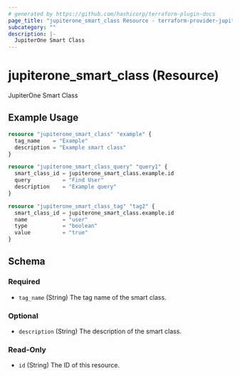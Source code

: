 ```yaml
---
# generated by https://github.com/hashicorp/terraform-plugin-docs
page_title: "jupiterone_smart_class Resource - terraform-provider-jupiterone"
subcategory: ""
description: |-
  JupiterOne Smart Class
---
```


# jupiterone_smart_class (Resource)

JupiterOne Smart Class

## Example Usage

```terraform
resource "jupiterone_smart_class" "example" {
  tag_name    = "Example"
  description = "Example smart class"
}

resource "jupiterone_smart_class_query" "query1" {
  smart_class_id = jupiterone_smart_class.example.id
  query          = "Find User"
  description    = "Example query"
}

resource "jupiterone_smart_class_tag" "tag2" {
  smart_class_id = jupiterone_smart_class.example.id
  name           = "user"
  type           = "boolean"
  value          = "true"
}
```

<!-- schema generated by tfplugindocs -->
## Schema

### Required

- `tag_name` (String) The tag name of the smart class.

### Optional

- `description` (String) The description of the smart class.

### Read-Only

- `id` (String) The ID of this resource.


